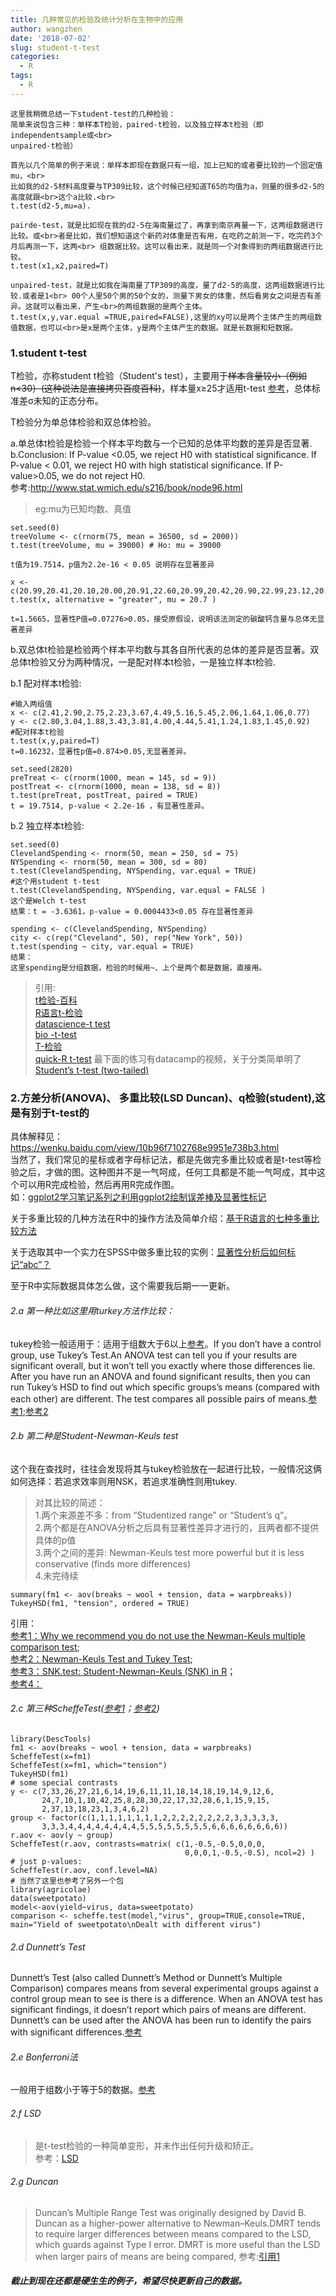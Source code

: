 ```yaml
---
title: 几种常见的检验及统计分析在生物中的应用
author: wangzhen
date: '2018-07-02'
slug: student-t-test
categories:
  - R
tags:
  - R
---
```


```{r}
这里我稍微总结一下student-test的几种检验：
简单来说包含三种：单样本T检验，paired-t检验，以及独立样本t检验（即independentsample或<br>
unpaired-t检验）
  
首先以几个简单的例子来说：单样本即现在数据只有一组，加上已知的或者要比较的一个固定值mu，<br>
比如我的d2-5材料高度要与TP309比较，这个时候已经知道T65的均值为a，则量的很多d2-5的高度就跟<br>这个a比较.<br>
t.test(d2-5,mu=a).
  
pairde-test，就是比如现在我的d2-5在海南量过了，再拿到南京再量一下，这两组数据进行比较。或<br>者是比如，我们想知道这个新药对体重是否有用，在吃药之前测一下，吃完药3个月后再测一下，这两<br> 组数据比较。这可以看出来，就是同一个对象得到的两组数据进行比较。
t.test(x1,x2,paired=T)
  
unpaired-test，就是比如我在海南量了TP309的高度，量了d2-5的高度，这两组数据进行比较.或者是1<br> 00个人里50个男的50个女的，测量下男女的体重，然后看男女之间是否有差异。这就可以看出来，产生<br>的两组数据的是两个主体。
t.test(x,y,var.equal =TRUE,paired=FALSE),这里的xy可以是两个主体产生的两组数值数据，也可以<br>是x是两个主体，y是两个主体产生的数据。就是长数据和短数据。

```


### 1.student t-test 

T检验，亦称student t检验（Student's test），主要用于~~样本含量较小（例如n<30）(这种说法是直接拷贝百度百科)~~，样本量x≥25才适用t-test [参考](http://www.stat.wmich.edu/s216/book/node97.html)，总体标准差σ未知的正态分布。

T检验分为单总体检验和双总体检验。

a.单总体t检验是检验一个样本平均数与一个已知的总体平均数的差异是否显著.<br>
b.Conclusion: If P-value <0.05, we reject H0 with statistical significance. If P-value < 0.01, we reject H0 with high statistical significance. If P-value>0.05, we do not reject H0. <br>
参考:http://www.stat.wmich.edu/s216/book/node96.html

> eg:mu为已知均数、真值

```{r}
set.seed(0)
treeVolume <- c(rnorm(75, mean = 36500, sd = 2000))
t.test(treeVolume, mu = 39000) # Ho: mu = 39000

t值为19.7514，p值为2.2e-16 < 0.05 说明存在显著差异

x <- c(20.99,20.41,20.10,20.00,20.91,22.60,20.99,20.42,20.90,22.99,23.12,20.89)
t.test(x, alternative = "greater", mu = 20.7 )

t=1.5665，显著性P值=0.07276>0.05，接受原假设，说明该法测定的碳酸钙含量与总体无显著差异

```
b.双总体t检验是检验两个样本平均数与其各自所代表的总体的差异是否显著。双总体t检验又分为两种情况，一是配对样本t检验，一是独立样本t检验.

b.1 配对样本t检验:

```{r}
#输入两组值
x <- c(2.41,2.90,2.75,2.23,3.67,4.49,5.16,5.45,2.06,1.64,1.06,0.77)
y <- c(2.80,3.04,1.88,3.43,3.81,4.00,4.44,5.41,1.24,1.83,1.45,0.92)
#配对样本t检验
t.test(x,y,paired=T)
t=0.16232，显著性p值=0.874>0.05,无显著差异。

set.seed(2820)
preTreat <- c(rnorm(1000, mean = 145, sd = 9))
postTreat <- c(rnorm(1000, mean = 138, sd = 8))
t.test(preTreat, postTreat, paired = TRUE)
t = 19.7514, p-value < 2.2e-16 ，有显著性差异。

```

b.2 独立样本t检验:

```{r}
set.seed(0)
ClevelandSpending <- rnorm(50, mean = 250, sd = 75)
NYSpending <- rnorm(50, mean = 300, sd = 80)
t.test(ClevelandSpending, NYSpending, var.equal = TRUE)
#这个用student t-test
t.test(ClevelandSpending, NYSpending, var.equal = FALSE )
这个是Welch t-test
结果：t = -3.6361，p-value = 0.0004433<0.05 存在显著性差异

spending <- c(ClevelandSpending, NYSpending)
city <- c(rep("Cleveland", 50), rep("New York", 50))
t.test(spending ~ city, var.equal = TRUE)
结果：
这里spending是分组数据，检验的时候用~、上个是两个都是数据，直接用。

```
> 引用:<br>[t检验-百科](https://baike.baidu.com/item/t%E6%A3%80%E9%AA%8C/9910799?fr=aladdin)<br>
> [R语言t-检验](https://blog.csdn.net/tiaaaaa/article/details/58130363)<br>
> [datascience-t test](https://datascienceplus.com/t-tests/)<br>
> [bio -t-test](https://rcompanion.org/rcompanion/d_02.html)<br>
> [T-检验](https://blog.csdn.net/m0_37777649/article/details/74937242)<br>
> [quick-R t-test](https://www.statmethods.net/stats/ttest.html) 最下面的练习有datacamp的视频，关于分类简单明了<br>
> [Student’s t-test (two-tailed)](https://stats.idre.ucla.edu/other/mult-pkg/faq/general/faq-what-are-the-differences-between-one-tailed-and-two-tailed-tests/)


### 2.方差分析(ANOVA)、 多重比较(LSD Duncan)、q检验(student),这是有别于t-test的

具体解释见：https://wenku.baidu.com/view/10b96f7102768e9951e738b3.html <br>
当然了，我们常见的星标或者字母标记法，都是先做完多重比较或者是t-test等检验之后，才做的图。这种图并不是一气呵成，任何工具都是不能一气呵成，其中这个可以用R完成检验，然后再用R完成作图。<br>
如：[ggplot2学习笔记系列之利用ggplot2绘制误差棒及显著性标记](http://ytlogos.coding.me/2017/06/25/ggplot2%E5%AD%A6%E4%B9%A0%E7%AC%94%E8%AE%B0%E7%B3%BB%E5%88%97%E4%B9%8B%E5%88%A9%E7%94%A8ggplot2%E7%BB%98%E5%88%B6%E8%AF%AF%E5%B7%AE%E6%A3%92%E5%8F%8A%E6%98%BE%E8%91%97%E6%80%A7%E6%A0%87%E8%AE%B0/)

关于多重比较的几种方法在R中的操作方法及简单介绍：[基于R语言的七种多重比较方法](https://baijiahao.baidu.com/s?id=1579153609724028605&wfr=spider&for=pc)

关于选取其中一个实力在SPSS中做多重比较的实例：[显著性分析后如何标记“abc”？](https://www.sohu.com/a/205866813_278730)

至于R中实际数据具体怎么做，这个需要我后期一一更新。

###### 2.a 第一种比如这里用turkey方法作比较：

tukey检验一般适用于：适用于组数大于6以上[参考](http://www.dxy.cn/bbs/thread/30756924#30756924)。If you don’t have a control group, use Tukey’s Test.An ANOVA test can tell you if your results are significant overall, but it won’t tell you exactly where those differences lie. After you have run an ANOVA and found significant results, then you can run Tukey’s HSD to find out which specific groups’s means (compared with each other) are different. The test compares all possible pairs of means.[参考1](http://www.statisticshowto.com/tukey-test-honest-significant-difference/);[参考2](http://www2.hawaii.edu/~taylor/z631/multcomp.pdf)

###### 2.b 第二种是Student-Newman-Keuls test

这个我在查找时，往往会发现将其与tukey检验放在一起进行比较，一般情况这俩如何选择：若追求效率则用NSK，若追求准确性则用tukey.

> 对其比较的简述：<br>
> 1.两个来源差不多：from “Studentized range” or “Student’s q”。 <br>
> 2.两个都是在ANOVA分析之后具有显著性差异才进行的，且两者都不提供具体的p值 <br>
> 3.两个之间的差异: Newman-Keuls test more powerful but it is less conservative (finds more differences) <br>
> 4.未完待续

```{r}
summary(fm1 <- aov(breaks ~ wool + tension, data = warpbreaks))
TukeyHSD(fm1, "tension", ordered = TRUE)
```
引用：<br>
[参考1：Why we recommend you do not use the Newman-Keuls multiple comparison test](https://www.graphpad.com/support/faq/why-we-recommend-you-do-not-use-the-newman-keuls-multiple-comparison-test/);<br>[参考2：Newman-Keuls Test and Tukey Test](https://www.utdallas.edu/~herve/abdi-NewmanKeuls2010-pretty.pdf);<br>[参考3：SNK.test: Student-Newman-Keuls (SNK) in R](https://rdrr.io/cran/agricolae/man/SNK.test.html)；<br>[参考4：](https://www.uvm.edu/~dhowell/gradstat/psych341/lectures/AnovaReviewFolder/class2.html)<br>

###### 2.c 第三种ScheffeTest([参考1](https://rdrr.io/cran/DescTools/man/ScheffeTest.html)；[参考2](https://www.rdocumentation.org/packages/agricolae/versions/1.2-8/topics/scheffe.test))<br>
```{r}
library(DescTools)
fm1 <- aov(breaks ~ wool + tension, data = warpbreaks)
ScheffeTest(x=fm1)
ScheffeTest(x=fm1, which="tension")
TukeyHSD(fm1)
# some special contrasts
y <- c(7,33,26,27,21,6,14,19,6,11,11,18,14,18,19,14,9,12,6,
       24,7,10,1,10,42,25,8,28,30,22,17,32,28,6,1,15,9,15,
       2,37,13,18,23,1,3,4,6,2)
group <- factor(c(1,1,1,1,1,1,1,1,2,2,2,2,2,2,2,2,3,3,3,3,3,
       3,3,3,4,4,4,4,4,4,4,4,5,5,5,5,5,5,5,5,6,6,6,6,6,6,6,6))
r.aov <- aov(y ~ group)
ScheffeTest(r.aov, contrasts=matrix( c(1,-0.5,-0.5,0,0,0,
                                       0,0,0,1,-0.5,-0.5), ncol=2) )
# just p-values:
ScheffeTest(r.aov, conf.level=NA)
# 当然了这里也参考了另外一个包
library(agricolae)
data(sweetpotato)
model<-aov(yield~virus, data=sweetpotato)
comparison <- scheffe.test(model,"virus", group=TRUE,console=TRUE,
main="Yield of sweetpotato\nDealt with different virus")
```

###### 2.d Dunnett’s Test

Dunnett’s Test (also called Dunnett’s Method or Dunnett’s Multiple Comparison) compares means from several experimental groups against a control group mean to see is there is a difference. When an ANOVA test has 
significant findings, it doesn’t report which pairs of means are different. Dunnett’s can be used after the  ANOVA has been run to identify the pairs with significant differences.[参考](http://www.statisticshowto.com/dunnetts-test/)

###### 2.e Bonferroni法

一般用于组数小于等于5的数据。[参考](http://www.dxy.cn/bbs/thread/30756924#30756924)

###### 2.f LSD

> 是t-test检验的一种简单变形，并未作出任何升级和矫正。<br>
> 参考：[LSD](http://www.upov.int/edocs/mdocs/upov/en/twc/25/twc_25_09_rev.pdf)
>
>
>

###### 2.g Duncan

> Duncan’s Multiple Range Test was originally designed by David B. Duncan as a higher-power alternative to Newman–Keuls.DMRT tends to require larger differences between means compared to the LSD, which guards against Type I error. DMRT is more useful than the LSD when larger pairs of means are being compared,
> 参考:[引用1](http://www.statisticshowto.com/duncans-multiple-range-test/)


##### 截止到现在还都是硬生生的例子，希望尽快更新自己的数据。

